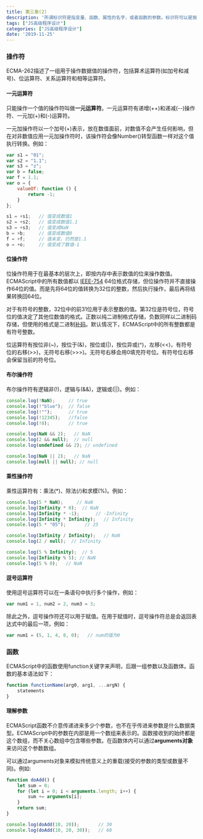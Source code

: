 ```yaml
---
title: 第三章(2)
description: '所谓标识符是指变量、函数、属性的名字，或者函数的参数。标识符可以是按照下列格式规则组合起来的一个或多个字符。ECMAScript5引入了严格模式（strict mode）的概念。严格模式为JavaScript定义了一种不同的解析与执行模型。在严格模式中，ECMAScript3中的一些不确定的行为......'
tags: ["JS高级程序设计"]
categories: ["JS高级程序设计"]
date: '2019-11-25'
---
```


### 操作符
ECMA-262描述了一组用于操作数据值的操作符，包括算术运算符(如加号和减号)、位运算符、关系运算符和相等运算符。

#### 一元运算符
只能操作一个值的操作符叫做**一元运算符**。一元运算符有递增(++)和递减(--)操作符、一元加(+)和(-)运算符。

一元加操作符以一个加号(+)表示，放在数值面前，对数值不会产生任何影响，但在对非数值应用一元加操作符时，该操作符会像Number()转型函数一样对这个值执行转换。例如：

```javascript
var s1 = "01";
var s2 = "1.1";
var s3 = "z";
var b = false;
var f = 1.1;
var o = {
    valueOf: function () {
        return -1;
    }
};

s1 = +s1;   // 值变成数值1
s2 = +s2;   // 值变成数值1.1
s3 = +s3;   // 值变成NaN
b = +b;     // 值变成数值0
f = +f;     // 值未变，仍然是1.1
o = +o;     // 值变成了数值-1
```

#### 位操作符
位操作符用于在最基本的层次上，即按内存中表示数值的位来操作数值。ECMAScript中的所有数值都以 [IEEE-754](https://zh.wikipedia.org/wiki/IEEE_754) 64位格式存储，但位操作符并不直接操作64位的值。而是先将64位的值转换为32位的整数，然后执行操作，最后再将结果转换回64位。

对于有符号的整数，32位中的前31位用于表示整数的值。第32位是符号位，符号位的值决定了其他位数值的格式。正数以纯二进制格式存储，负数同样以二进制码存储，但使用的格式是二进制[补码](https://zh.wikipedia.org/wiki/%E4%BA%8C%E8%A3%9C%E6%95%B8)。默认情况下，ECMAScript中的所有整数都是有符号整数。

位运算符有按位非(~)，按位于(&)，按位或(|)，按位异或(^)，左移(<<)，有符号位的右移(>>)，无符号右移(>>>)。无符号右移会用0填充符号位。有符号位右移会保留当前的符号位。

#### 布尔操作符
布尔操作符有逻辑非(!)，逻辑与(&&)，逻辑或(||)。例如：
```javascript
console.log(!NaN);     // true
console.log(!"blue");  // false
console.log(!"");      // true
console.log(!12345);   //false
console.log(!0);       // true

console.log(NaN && 2);   // NaN
console.log(2 && null);  // null
console.log(undefined && 2); // undefined

console.log(NaN || 2);   // NaN
console.log(null || null); // null
```

#### 乘性操作符
乘性运算符有：乘法(*)、除法(/)和求模(%)。例如：
```javascript
console.log(5 * NaN);     // NaN
console.log(Infinity * 0);  // NaN
console.log(Infinity * -1);      // -Infinity
console.log(Infinity * Infinity);   // Infinity
console.log(5 * "05");       // 25

console.log(Infinity / Infinity);   // NaN
console.log(2 / null);  // Infinity

console.log(5 % Infinity);  // 5
console.log(Infinity % 5); // NaN
console.log(5 % 0);   // NaN
```

#### 逗号运算符
使用逗号运算符可以在一条语句中执行多个操作，例如：
```javascript
var num1 = 1, num2 = 2, num3 = 3;
```

除此之外，逗号操作符还可以用于赋值。在用于赋值时，逗号操作符总是会返回表达式中的最后一项，例如：
```javascript
var num1 = (5, 1, 4, 8, 0);   // num的值为0
```

### 函数

ECMAScript中的函数使用function关键字来声明，后跟一组参数以及函数体。函数的基本语法如下：
```javascript
function functionName(arg0, arg1, ...argN) {
    statements
}
```

#### 理解参数
ECMAScript函数不介意传递进来多少个参数，也不在乎传进来参数是什么数据类型。ECMAScript中的参数在内部是用一个数组来表示的。函数接收到的始终都是这个数组，而不关心数组中包含哪些参数。在函数体内可以通过**arguments对象**来访问这个参数数组。

可以通过arguments对象来模拟传统意义上的重载(接受的参数的类型或数量不同)。例如:
```javascript
function doAdd() {
    let sum = 0;
    for (let i = 0; i < arguments.length; i++) {
        sum += arguments[i];
    }
    return sum;
}

console.log(doAdd(10, 20));       // 30
console.log(doAdd(10, 20, 30));   // 60
```







